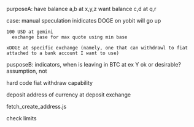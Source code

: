 purposeA:
  have balance a,b at x,y,z
  want balance c,d at q,r

  case: manual speculation inidicates DOGE on yobit will go up

    100 USD at gemini
      exchange base for max quote using min base

    xDOGE at specific exchange (namely, one that can withdrawl to fiat attached to a bank account I want to use)


pusposeB:
  indicators, when is leaving in BTC at ex Y ok or desirable?
  assumption, not

hard code fiat withdraw capability

deposit address of currency at deposit exchange

fetch_create_address.js

check limits
